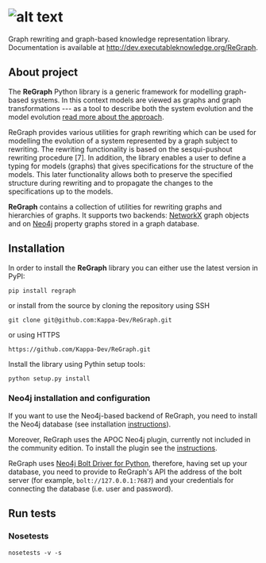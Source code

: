 # ![alt text](https://github.com/Kappa-Dev/ReGraph/blob/master/regraph_logo.png)


Graph rewriting and graph-based knowledge representation library. Documentation is available at http://dev.executableknowledge.org/ReGraph.

## About project

The **ReGraph** Python library is a generic framework for modelling graph-based systems. In this context models are viewed as graphs and graph transformations --- as a tool to describe both the system evolution and the model evolution [read more about the approach](http://link.springer.com/chapter/10.1007%2F978-3-540-30203-2_30). 

ReGraph provides various utilities for graph rewriting which can be used for modelling the evolution of a system represented by a graph subject to rewriting. The rewriting functionality is based on the sesqui-pushout rewriting procedure [7]. In addition, the library enables a user to define a typing for models (graphs) that gives specifications for the structure of the models. This later functionality allows both to preserve the specified structure during rewriting and to propagate the changes to the specifications up to the models.

**ReGraph** contains a collection of utilities for rewriting graphs and hierarchies of graphs. It supports two backends: [NetworkX](https://networkx.github.io/) graph objects and on [Neo4j](https://neo4j.com/) property graphs stored in a graph database.


## Installation

In order to install the **ReGraph** library you can either use the latest version in PyPI:

```
pip install regraph
```

or install from the source by cloning the repository using SSH
```
git clone git@github.com:Kappa-Dev/ReGraph.git
```
or using HTTPS
```
https://github.com/Kappa-Dev/ReGraph.git
```

Install the library using Pythin setup tools:
```
python setup.py install
```


### Neo4j installation and configuration

If you want to use the Neo4j-based backend of ReGraph, you need to install the Neo4j database (see installation [instructions](https://neo4j.com/docs/operations-manual/current/installation/)).

Moreover, ReGraph uses the APOC Neo4j plugin, currently not included in the community edition. To install the plugin see the [instructions](https://github.com/neo4j-contrib/neo4j-apoc-procedures/blob/4.0/readme.adoc).

ReGraph uses [Neo4j Bolt Driver for Python](https://neo4j.com/docs/api/python-driver/current/#), therefore, having set up your database, you need to provide to ReGraph's API the address of the bolt server (for example, `bolt://127.0.0.1:7687`) and your credentials for connecting the database (i.e. user and password).



## Run tests

### Nosetests
```
nosetests -v -s
```

